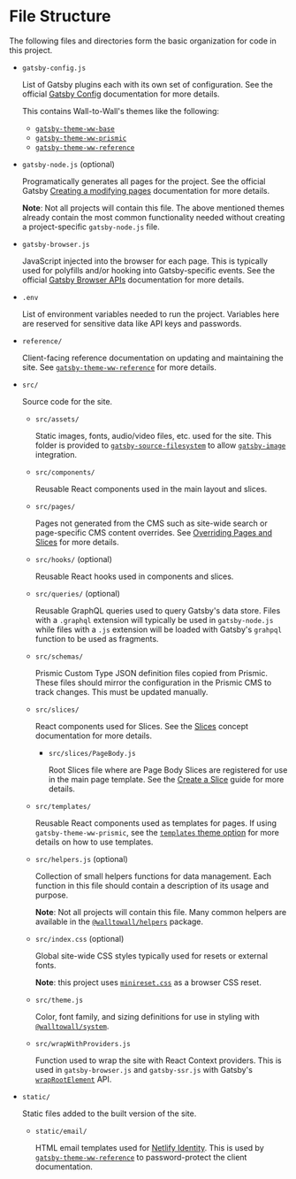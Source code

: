 # File Structure

The following files and directories form the basic organization for code in this
project.

- `gatsby-config.js`

  List of Gatsby plugins each with its own set of configuration. See the
  official [Gatsby Config][gatsby-config-docs] documentation for more details.

  This contains Wall-to-Wall's themes like the following:

  - [`gatsby-theme-ww-base`][gatsby-theme-ww-base]
  - [`gatsby-theme-ww-prismic`][gatsby-theme-ww-prismic]
  - [`gatsby-theme-ww-reference`][gatsby-theme-ww-reference]

- `gatsby-node.js` (optional)

  Programatically generates all pages for the project. See the official Gatsby
  [Creating a modifying pages][gatsby-node-docs] documentation for more details.

  **Note**: Not all projects will contain this file. The above mentioned themes
  already contain the most common functionality needed without creating a
  project-specific `gatsby-node.js` file.

- `gatsby-browser.js`

  JavaScript injected into the browser for each page. This is typically used for
  polyfills and/or hooking into Gatsby-specific events. See the official [Gatsby
  Browser APIs][gatsby-browser-docs] documentation for more details.

- `.env`

  List of environment variables needed to run the project. Variables here are
  reserved for sensitive data like API keys and passwords.

- `reference/`

  Client-facing reference documentation on updating and maintaining the site.
  See [`gatsby-theme-ww-reference`][gatsby-theme-ww-reference] for more details.

- `src/`

  Source code for the site.

  - `src/assets/`

    Static images, fonts, audio/video files, etc. used for the site. This folder
    is provided to [`gatsby-source-filesystem`][gatsby-source-filesystem] to
    allow [`gatsby-image`][gatsby-image] integration.

  - `src/components/`

    Reusable React components used in the main layout and slices.

  - `src/pages/`

    Pages not generated from the CMS such as site-wide search or page-specific
    CMS content overrides. See [Overriding Pages and
    Slices][guide-overriding-pages-and-slices] for more details.

  - `src/hooks/` (optional)

    Reusable React hooks used in components and slices.

  - `src/queries/` (optional)

    Reusable GraphQL queries used to query Gatsby's data store. Files with a
    `.graphql` extension will typically be used in `gatsby-node.js` while files
    with a `.js` extension will be loaded with Gatsby's `grahpql` function to be
    used as fragments.

  - `src/schemas/`

    Prismic Custom Type JSON definition files copied from Prismic. These files
    should mirror the configuration in the Prismic CMS to track changes. This
    must be updated manually.

  - `src/slices/`

    React components used for Slices. See the [Slices](concept-slices.md)
    concept documentation for more details.

    - `src/slices/PageBody.js`

      Root Slices file where are Page Body Slices are registered for use in the
      main page template. See the [Create a Slice](guide-create-a-slice.md)
      guide for more details.

  - `src/templates/`

    Reusable React components used as templates for pages. If using
    `gatsby-theme-ww-prismic`, see the [`templates` theme
    option][gatsby-theme-ww-prismic] for more details on how to use templates.

  - `src/helpers.js` (optional)

    Collection of small helpers functions for data management. Each function in
    this file should contain a description of its usage and purpose.

    **Note**: Not all projects will contain this file. Many common helpers are
    available in the [`@walltowall/helpers`][helpers] package.

  - `src/index.css` (optional)

    Global site-wide CSS styles typically used for resets or external fonts.

    **Note**: this project uses [`minireset.css`][minireset-css] as a browser
    CSS reset.

  - `src/theme.js`

    Color, font family, and sizing definitions for use in styling with
    [`@walltowall/system`][system].

  - `src/wrapWithProviders.js`

    Function used to wrap the site with React Context providers. This is used in
    `gatsby-browser.js` and `gatsby-ssr.js` with Gatsby's
    [`wrapRootElement`][gatsby-wrap-root-element] API.

- `static/`

  Static files added to the built version of the site.

  - `static/email/`

    HTML email templates used for [Netlify Identity][netlify-identity]. This is
    used by [`gatsby-theme-ww-reference`][gatsby-theme-ww-reference] to
    password-protect the client documentation.

[gatsby-browser-docs]: https://www.gatsbyjs.org/docs/browser-apis/
[gatsby-config-docs]: https://www.gatsbyjs.org/docs/gatsby-config/
[gatsby-image]: https://www.gatsbyjs.org/packages/gatsby-image/
[gatsby-node-docs]:
  https://www.gatsbyjs.org/docs/creating-and-modifying-pages/#creating-pages-in-gatsby-nodejs
[gatsby-source-filesystem]:
  https://www.gatsbyjs.org/packages/gatsby-source-filesystem/
[gatsby-theme-ww-base]: https://github.com/WalltoWall/gatsby-theme-ww-base
[gatsby-theme-ww-prismic]: https://github.com/WalltoWall/gatsby-theme-ww-prismic
[gatsby-theme-ww-reference]:
  https://github.com/WalltoWall/gatsby-theme-ww-reference
[gatsby-wrap-root-element]:
  https://www.gatsbyjs.org/docs/browser-apis/#wrapRootElement
[guide-overriding-pages-and-slices]: ./guide-overriding-pages-and-slices
[helpers]: https://github.com/WalltoWall/helpers
[minireset-css]: https://github.com/jgthms/minireset.css/
[netlify-identity]: https://www.netlify.com/docs/identity/
[render-props]: https://reactjs.org/docs/render-props.html
[system]: https://github.com/WalltoWall/system
